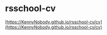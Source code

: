 # rsschool-cv

[https://KennyNobody.github.io/rsschool-cv/cv](https://KennyNobody.github.io/rsschool-cv/cv)